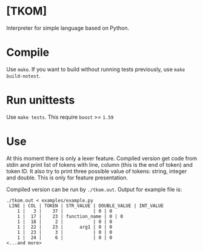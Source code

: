 # [TKOM]
Interpreter for simple language based on Python.

# Compile

Use `make`. If you want to build without running tests previously,
use `make build-notest`.

# Run unittests

Use `make tests`. This require `boost` >= `1.59`

# Use
At this moment there is only a lexer feature. Compiled version get
code from stdin and print list of tokens with line, column (this is
the end of token) and token ID. It also try to print three possible
value of tokens: string, integer and double. This is only for feature
presentation.

Compiled version can be run by `./tkom.out`. Output for example file is:

    ./tkom.out < examples/example.py
     LINE | COL | TOKEN | STR_VALUE | DOUBLE_VALUE | INT_VALUE
        1 |   3 |    37 |           | 0 | 0
        1 |  17 |    23 | function_name | 0 | 0
        1 |  18 |     2 |           | 0 | 0
        1 |  22 |    23 |      arg1 | 0 | 0
        1 |  23 |     3 |           | 0 | 0
        1 |  24 |     6 |           | 0 | 0
    <...and more>
